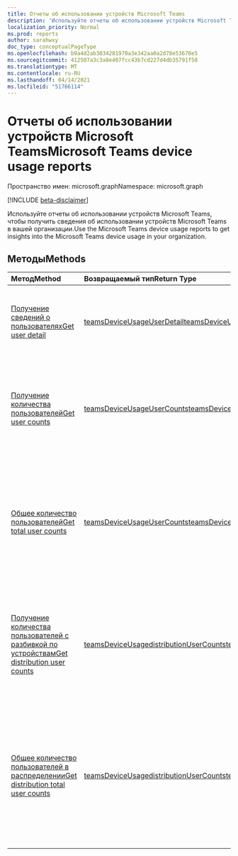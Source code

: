 ```yaml
---
title: Отчеты об использовании устройств Microsoft Teams
description: 'Используйте отчеты об использовании устройств Microsoft Teams, чтобы получить сведения об использовании устройств Microsoft Teams в вашей организации. '
localization_priority: Normal
ms.prod: reports
author: sarahwxy
doc_type: conceptualPageType
ms.openlocfilehash: b9a4d2ab3034281970a3e342aa0a2d78e53678e5
ms.sourcegitcommit: 412507a3c3a8e407fcc43b7cd227d4db35791f58
ms.translationtype: MT
ms.contentlocale: ru-RU
ms.lasthandoff: 04/14/2021
ms.locfileid: "51766114"
---
```

# <a name="microsoft-teams-device-usage-reports"></a><span data-ttu-id="acf6d-103">Отчеты об использовании устройств Microsoft Teams</span><span class="sxs-lookup"><span data-stu-id="acf6d-103">Microsoft Teams device usage reports</span></span>

<span data-ttu-id="acf6d-104">Пространство имен: microsoft.graph</span><span class="sxs-lookup"><span data-stu-id="acf6d-104">Namespace: microsoft.graph</span></span>

[!INCLUDE [beta-disclaimer](../../includes/beta-disclaimer.md)]

<span data-ttu-id="acf6d-105">Используйте отчеты об использовании устройств Microsoft Teams, чтобы получить сведения об использовании устройств Microsoft Teams в вашей организации.</span><span class="sxs-lookup"><span data-stu-id="acf6d-105">Use the Microsoft Teams device usage reports to get insights into the Microsoft Teams device usage in your organization.</span></span> 

## <a name="methods"></a><span data-ttu-id="acf6d-106">Методы</span><span class="sxs-lookup"><span data-stu-id="acf6d-106">Methods</span></span>

| <span data-ttu-id="acf6d-107">Метод</span><span class="sxs-lookup"><span data-stu-id="acf6d-107">Method</span></span>                                                       | <span data-ttu-id="acf6d-108">Возвращаемый тип</span><span class="sxs-lookup"><span data-stu-id="acf6d-108">Return Type</span></span>                                                  | <span data-ttu-id="acf6d-109">Описание</span><span class="sxs-lookup"><span data-stu-id="acf6d-109">Description</span></span>                                                  |
| :----------------------------------------------------------- | :----------------------------------------------------------- | :----------------------------------------------------------- |
| [<span data-ttu-id="acf6d-110">Получение сведений о пользователях</span><span class="sxs-lookup"><span data-stu-id="acf6d-110">Get user detail</span></span>](../api/reportroot-getteamsdeviceusageuserdetail.md) | [<span data-ttu-id="acf6d-111">teamsDeviceUsageUserDetail</span><span class="sxs-lookup"><span data-stu-id="acf6d-111">teamsDeviceUsageUserDetail</span></span>](../resources/teamsdeviceusageuserdetail.md) | <span data-ttu-id="acf6d-112">Получение сведений об использовании устройств Microsoft Teams отдельными пользователями.</span><span class="sxs-lookup"><span data-stu-id="acf6d-112">Get details about Microsoft Teams device usage by user.</span></span>      |
| [<span data-ttu-id="acf6d-113">Получение количества пользователей</span><span class="sxs-lookup"><span data-stu-id="acf6d-113">Get user counts</span></span>](../api/reportroot-getteamsdeviceusageusercounts.md) | [<span data-ttu-id="acf6d-114">teamsDeviceUsageUserCounts</span><span class="sxs-lookup"><span data-stu-id="acf6d-114">teamsDeviceUsageUserCounts</span></span>](../resources/teamsdeviceusageusercounts.md) | <span data-ttu-id="acf6d-115">Получите количество ежедневных уникальных пользователей Microsoft Teams, лицензированных по типу устройства.</span><span class="sxs-lookup"><span data-stu-id="acf6d-115">Get the number of daily unique Microsoft Teams licensed users by device type.</span></span> |
| [<span data-ttu-id="acf6d-116">Общее количество пользователей</span><span class="sxs-lookup"><span data-stu-id="acf6d-116">Get total user counts</span></span>](../api/reportroot-getteamsdeviceusagetotalusercounts.md) | [<span data-ttu-id="acf6d-117">teamsDeviceUsageUserCounts</span><span class="sxs-lookup"><span data-stu-id="acf6d-117">teamsDeviceUsageUserCounts</span></span>](../resources/teamsdeviceusageusercounts.md) | <span data-ttu-id="acf6d-118">Получите число ежедневных уникальных пользователей Microsoft Teams, лицензированных или не лицензированных по типу устройства.</span><span class="sxs-lookup"><span data-stu-id="acf6d-118">Get the number of daily unique Microsoft Teams licensed or non-licensed users by device type.</span></span> |
| [<span data-ttu-id="acf6d-119">Получение количества пользователей с разбивкой по устройствам</span><span class="sxs-lookup"><span data-stu-id="acf6d-119">Get distribution user counts</span></span>](../api/reportroot-getteamsdeviceusagedistributionusercounts.md) | [<span data-ttu-id="acf6d-120">teamsDeviceUsagedistributionUserCounts</span><span class="sxs-lookup"><span data-stu-id="acf6d-120">teamsDeviceUsagedistributionUserCounts</span></span>](../resources/teamsdeviceusagedistributionusercounts.md) | <span data-ttu-id="acf6d-121">Получите количество уникальных лицензированных пользователей Microsoft Teams по типу устройства за выбранный период времени.</span><span class="sxs-lookup"><span data-stu-id="acf6d-121">Get the number of unique Microsoft Teams licensed users by device type over the selected time period.</span></span> |
| [<span data-ttu-id="acf6d-122">Общее количество пользователей в распределении</span><span class="sxs-lookup"><span data-stu-id="acf6d-122">Get distribution total user counts</span></span>](../api/reportroot-getteamsdeviceusagedistributiontotalusercounts.md) | [<span data-ttu-id="acf6d-123">teamsDeviceUsagedistributionUserCounts</span><span class="sxs-lookup"><span data-stu-id="acf6d-123">teamsDeviceUsagedistributionUserCounts</span></span>](../resources/teamsdeviceusagedistributionusercounts.md) | <span data-ttu-id="acf6d-124">Получите число уникальных пользователей Microsoft Teams, лицензированных или не лицензированных по типу устройства за выбранный период времени.</span><span class="sxs-lookup"><span data-stu-id="acf6d-124">Get the number of unique Microsoft Teams licensed or non-licensed users by device type over the selected time period.</span></span> |


